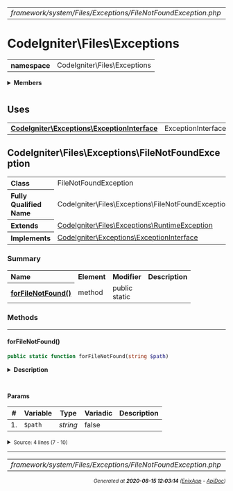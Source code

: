 


 



<table>
<tr>
<td style="width:100%"><em>framework/system/Files/Exceptions/FileNotFoundException.php</em></td>
<td><a href="../../../../../../../api/index.md">index</a></td>
<td><a href="../../../../../../../api/vendor/codeigniter4/framework/system/Files/Exceptions/FileException.md">prev</a></td>
<td><a href="../../../../../../../api/vendor/codeigniter4/framework/system/Files/File.md">next</a></td>
</tr>
</table>







# CodeIgniter\Files\Exceptions 
<table style="text-align:left">
<tr><th>namespace</th><td>CodeIgniter\Files\Exceptions</td></tr>
</table>

 

<details>
<summary style="margin-bottom:12px;"><strong>Members</strong></summary>
<table>
<tr><td><a href="../../../../../../../api/vendor/codeigniter4/framework/system/Files/Exceptions/FileException.md">CodeIgniter\Files\Exceptions\FileException</a></td></tr>
<tr><td><a href="../../../../../../../api/vendor/codeigniter4/framework/system/Files/Exceptions/FileNotFoundException.md">CodeIgniter\Files\Exceptions\FileNotFoundException</a></td></tr>
</table>
</details>



 
 ## Uses

<table style="text-align:left;">
<tr>
<td>
<a href="../../../../../../../api/vendor/codeigniter4/framework/system/Exceptions/ExceptionInterface.md"><strong>CodeIgniter\Exceptions\ExceptionInterface</strong></a>
</td>
<td>ExceptionInterface</td>
</tr>
</table>



 
## CodeIgniter\Files\Exceptions\FileNotFoundException

<table style="text-align:left">
<tr><th>Class</th><td>FileNotFoundException</td></tr>
<tr><th>Fully Qualified Name</th><td>CodeIgniter\Files\Exceptions\FileNotFoundException</td></tr>
<tr><th>Extends</th><td><a href="">CodeIgniter\Files\Exceptions\RuntimeException</a></td></tr>
<tr><th>Implements</th>
<td>
<a href="../../../../../../../api/vendor/codeigniter4/framework/system/Exceptions/ExceptionInterface.md">CodeIgniter\Exceptions\ExceptionInterface</a><br>
</td>
</tr>
</table>




### Summary


<table style="text-align:left;">
<tr>
<th>Name</th>
<th>Element</th>
<th>Modifier</th>
<th>Description</th>
</tr>


<tr>
<th><a href="#forFileNotFound"><strong>forFileNotFound</strong>()</a></th>
<td>method</td>
<td>
public<br>static

</td>
<td></td>
</tr>

</table>






### Methods


<hr>

#### forFileNotFound()

```php
public static function forFileNotFound(string $path)
```

<details>
<summary style="margin-bottom:12px;"><strong>Description</strong></summary>

*No description.*


</details>



<table style="text-align:left">
</table>


**Params**

<table>
<thead>
<tr>
<th>#</th>
<th>Variable</th>
<th>Type</th>
<th>Variadic</th>
<th>Description</th>
</tr>
</thead>
<tbody>

<tr>
<td>1.</td>
<td><code>$path</code></td>
<td><em>string
</em></td>
<td>false</td>
<td></td>
</tr>


</tbody>
</table>








<details>
<summary><small>Source: 4 lines (7 - 10)</small></summary>

```php
public static function forFileNotFound(string $path)
{
	return new static(lang('Files.fileNotFound', [$path]));
}
```

</details>





 


 
  




<hr>

<table>
<tr>
<td style="width:100%"><em>framework/system/Files/Exceptions/FileNotFoundException.php</em></td>
<td><a href="../../../../../../../api/index.md">index</a></td>
<td><a href="../../../../../../../api/vendor/codeigniter4/framework/system/Files/Exceptions/FileException.md">prev</a></td>
<td><a href="../../../../../../../api/vendor/codeigniter4/framework/system/Files/File.md">next</a></td>
<td><a href="#">top</a></td></tr>
</table>




<div style="text-align:right;">

<small>_Generated at **2020-08-15 12:03:14**_ *([EnixApp](https://github.com/enix-app) - [ApiDoc](https://github.com/enix-app/apidoc))*</small>
</div>
